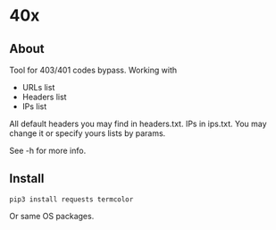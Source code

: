 # 40x
## About

Tool for 403/401 codes bypass. Working with
* URLs list
* Headers list
* IPs list

All default headers you may find in headers.txt. IPs in ips.txt. You may change it or specify 
yours lists by params.

See -h for more info. 

## Install 
```
pip3 install requests termcolor
``` 
Or same OS packages. 